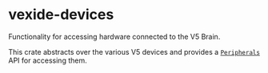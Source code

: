 # vexide-devices

Functionality for accessing hardware connected to the V5 Brain.

This crate abstracts over the various V5 devices and provides a [`Peripherals`](https://docs.rs/vexide-devices/latest/vexide_devices/peripherals/index.html) API for accessing them.
